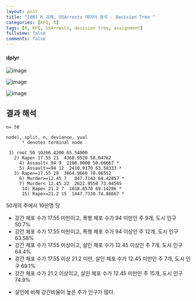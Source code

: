 ```yaml
---
layout: post
title: "[08] R 과제, USArrests 데이터 분석 - Decision Tree "
categories: [KFQ, R]
tags: [R, KFQ, USArrests, decision tree, assignment]
fullview: false
comments: false
---
```


#### dplyr


![image](https://user-images.githubusercontent.com/84369912/126749359-377dd488-1d89-472d-ba25-99194e7f6c56.png)

![image](https://user-images.githubusercontent.com/84369912/126749380-6911d01b-4c0d-4a1d-a434-78104b823593.png)

![image](https://user-images.githubusercontent.com/84369912/126749393-15b566b4-58cf-4686-9eee-38ffe0a75e0e.png)

## 결과 해석
```
n= 50 

node), split, n, deviance, yval
      * denotes terminal node

 1) root 50 10266.4200 65.54000  
   2) Rape< 17.55 21  4368.9520 58.04762  
     4) Assault< 94 9  1100.0000 50.66667 *
     5) Assault>=94 12  2410.9170 63.58333 *
   3) Rape>=17.55 29  3864.9660 70.96552  
     6) Murder>=12.45 7   847.7143 64.42857 *
     7) Murder< 12.45 22  2622.9550 73.04545  
      14) Rape< 21.2 7  1018.8570 69.14286 *
      15) Rape>=21.2 15  1447.7330 74.86667 *
```

50개의 주에서 10만명 당

- 강간 체포 수가 17.55 미만이고, 폭행 체포 수가 94 미만인 주 9개, 도시 인구 50.7%
- 강간 체포 수가 17.55 미만이고, 폭행 체포 수가 94 이상인 주 12개, 도시 인구 63.58%
- 강간 체포 수가 17.55 이상이고, 살인 체포 수가 12.45 이상인 주 7개, 도시 인구 64.4%
- 강간 체포 수가 17.55 이상 21.2 미만, 살인 체포 수가 12.45 미만인 주 7개, 도시 인구 69.1%
- 강간 체포 수가 21.2 이상이고, 살인 체포 수가 12.45 미만인 주 15개, 도시 인구 74.9%
+ 살인에 비해 강간비율이 높은 주가 인구가 많다.